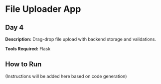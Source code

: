 # File Uploader App

## Day 4

**Description:** Drag-drop file upload with backend storage and validations.

**Tools Required:** Flask

## How to Run

(Instructions will be added here based on code generation)
